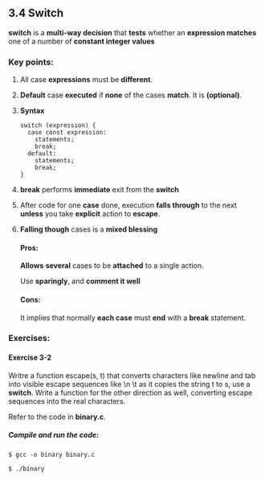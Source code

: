 ## 3.4 Switch
**switch** is a **multi-way decision** that **tests** whether an **expression matches** one of a number of **constant integer values**

### Key points:

1. All case **expressions** must be **different**.

2. **Default** case **executed** if **none** of the cases **match**. It is **(optional)**.

3. **Syntax**

    ```
    switch (expression) {
      case const expression:
        statements;
        break;
      default:
        statements;
        break;
    }
    ```

4. **break** performs **immediate** exit from the **switch**

5. After code for one **case** done, execution **falls through** to the next **unless** you take **explicit** action to **escape**.

6. **Falling though** cases is a **mixed blessing**
      
      #### Pros:
      **Allows** **several** cases to be **attached** to a single action.

      Use **sparingly**, and **comment it well**  

      #### Cons:
      It implies that normally **each case** must **end** with a **break** statement.


### Exercises:

#### Exercise 3-2
  Writre a function escape(s, t) that converts characters like newline and tab into visible escape sequences like \n \t as it copies the string t to s, use a **switch**. Write a function for the other direction as well, converting escape sequences into the real characters.
  
  Refer to the code in **binary.c**.

##### Compile and run the code:

```
$ gcc -o binary binary.c

$ ./binary
```